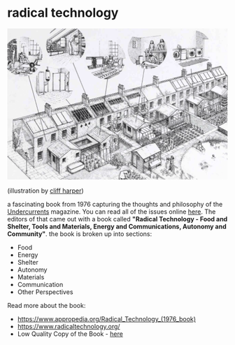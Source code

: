 # radical technology

<img src="resources/img/radical-technology-cliff-harper.png"/>

(illustration by [cliff harper](https://en.wikipedia.org/wiki/Clifford_Harper))

a fascinating book from 1976 capturing the thoughts and philosophy of the
[Undercurrents](https://en.wikipedia.org/wiki/Undercurrents_(magazine)) magazine.
You can read all of the issues online
[here](https://undercurrents1972.wordpress.com/contents/). The editors of that
came out with a book called **"Radical Technology - Food and Shelter, Tools and Materials, Energy and Communications, Autonomy and Community"**. the book is broken up into sections:

* Food
* Energy
* Shelter
* Autonomy
* Materials
* Communication
* Other Perspectives

Read more about the book:
* https://www.appropedia.org/Radical_Technology_(1976_book)
* https://www.radicaltechnology.org/
* Low Quality Copy of the Book - [here](https://wiki.opensourceecology.org/wiki/File:RadicalTechnology_-_microfiche.pdf)
